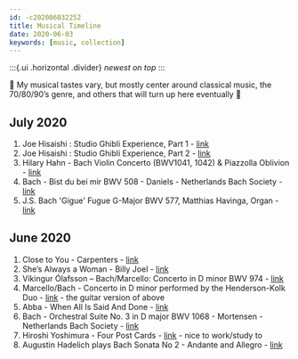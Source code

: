 ```yaml
---
id: -c202006032252
title: Musical Timeline
date: 2020-06-03
keywords: [music, collection]
---
```

:::{.ui .horizontal .divider}
*newest on top*
:::

🎵 My musical tastes vary, but mostly center around classical music, the 70/80/90’s genre, and others that will turn up here eventually 🎵

## July 2020
1. Joe Hisaishi : Studio Ghibli Experience, Part 1 - [link](https://www.youtube.com/watch?v=0jZNKV5ROBM)
2. Joe Hisaishi : Studio Ghibli Experience, Part 2 - [link](https://youtu.be/FrX7tnM80M8)
3. Hilary Hahn - Bach Violin Concerto (BWV1041, 1042) & Piazzolla Oblivion - [link](https://youtu.be/nGwDSNEikFw)
4. Bach - Bist du bei mir BWV 508 - Daniels - Netherlands Bach Society - [link](https://youtu.be/i6dTpDTozmc)
5. J.S. Bach 'Gigue' Fugue G-Major BWV 577, Matthias Havinga, Organ - [link](https://youtu.be/WuoxijdFKA0)

## June 2020
1. Close to You - Carpenters - [link](https://youtu.be/jV127kNz0hs)
2. She’s Always a Woman - Billy Joel - [link](https://youtu.be/Cx3QmqV2pHg)
3. Víkingur Ólafsson – Bach/Marcello: Concerto in D minor BWV 974 - [link](https://youtu.be/tJl7f1WGNnw)
4. Marcello/Bach - Concerto in D minor performed by the Henderson-Kolk Duo - [link](https://youtu.be/T_KV16qS9iM) - the guitar version of above
5. Abba - When All Is Said And Done - [link](https://youtu.be/tUh4u-lYEhM)
6. Bach - Orchestral Suite No. 3 in D major BWV 1068 - Mortensen - Netherlands Bach Society - [link](https://youtu.be/oqU4rF_ysQo)
7. Hiroshi Yoshimura - Four Post Cards - [link](https://youtu.be/JiHHR9I3XAc) - nice to work/study to
8. Augustin Hadelich plays Bach Sonata No 2 - Andante and Allegro - [link](https://youtu.be/8WV15SoAq3I)